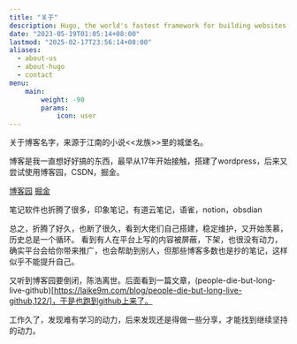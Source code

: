 ```yaml
---
title: "关于"
description: Hugo, the world's fastest framework for building websites
date: "2023-05-19T01:05:14+08:00"
lastmod: "2025-02-17T23:56:14+08:00"
aliases:
  - about-us
  - about-hugo
  - contact
menu:
    main: 
        weight: -90
        params:
            icon: user
---
```


关于博客名字，来源于江南的小说<<龙族>>里的城堡名。

博客是我一直想好好搞的东西，最早从17年开始接触，搭建了wordpress，后来又尝试使用博客园，CSDN，掘金。 

[博客园](https://www.cnblogs.com/irockcode) 
[掘金](https://juejin.cn/user/3280598428575528/posts)

笔记软件也折腾了很多，印象笔记，有道云笔记，语雀，notion，obsdian

总之，折腾了好久，也断了很久，看到大佬们自己搭建，稳定维护，又开始羡慕，历史总是一个循环。
看到有人在平台上写的内容被屏蔽，下架，也很没有动力，确实平台会给你带来推广，也会帮助到别人，但那些博客多数也是抄的笔记，这样似乎不能提升自己。

又听到博客园要倒闭，陈浩离世。后面看到一篇文章，(people-die-but-long-live-github)[https://laike9m.com/blog/people-die-but-long-live-github,122/]，于是也跑到github上来了。

工作久了，发现难有学习的动力，后来发现还是得做一些分享，才能找到继续坚持的动力。

